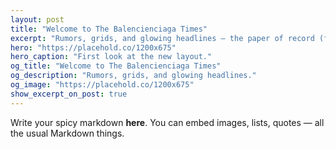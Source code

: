 ```yaml
---
layout: post
title: "Welcome to The Balencienciaga Times"
excerpt: "Rumors, grids, and glowing headlines — the paper of record (for chaos)."
hero: "https://placehold.co/1200x675"
hero_caption: "First look at the new layout."
og_title: "Welcome to The Balencienciaga Times"
og_description: "Rumors, grids, and glowing headlines."
og_image: "https://placehold.co/1200x675"
show_excerpt_on_post: true
---
```


Write your spicy markdown **here**. You can embed images, lists, quotes — all the usual Markdown things.
